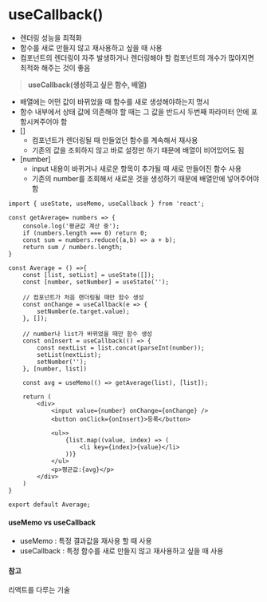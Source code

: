 # useCallback()

- 렌더링 성능을 최적화
- 함수를 새로 만들지 않고 재사용하고 싶을 때 사용
- 컴포넌트의 렌더링이 자주 발생하거나 렌더링해야 할 컴포넌트의 개수가 많아지면 최적화 해주는 것이 좋음

>**useCallback(생성하고 싶은 함수, 배열)**
- 배열에는 어떤 값이 바뀌었을 때 함수를 새로 생성해야하는지 명시
- 함수 내부에서 상태 값에 의존해야 할 때는 그 값을 반드시 두번째 파라미터 안에 포함시켜주어야 함
- [] 
    - 컴포넌트가 렌더링될 때 만들었던 함수를 계속해서 재사용
    - 기존의 값을 조회하지 않고 바로 설정만 하기 때문에 배열이 비어있어도 됨
- [number] 
    - input 내용이 바뀌거나 새로운 항목이 추가될 때 새로 만들어진 함수 사용
    - 기존의 number를 조회해서 새로운 것을 생성하기 때문에 배열안에 넣어주어야 함

```
import { useState, useMemo, useCallback } from 'react';

const getAverage= numbers => {
    console.log('평균값 계산 중');
    if (numbers.length === 0) return 0;
    const sum = numbers.reduce((a,b) => a + b);
    return sum / numbers.length;
}

const Average = () =>{
    const [list, setList] = useState([]);
    const [number, setNumber] = useState('');

    // 컴포넌트가 처음 랜더링될 때만 함수 생성
    const onChange = useCallback(e => {
        setNumber(e.target.value);
    }, []);

    // number나 list가 바뀌었을 때만 함수 생성
    const onInsert = useCallback(() => {
        const nextList = list.concat(parseInt(number));
        setList(nextList);
        setNumber('');
    }, [number, list])

    const avg = useMemo(() => getAverage(list), [list]);

    return (
        <div>
            <input value={number} onChange={onChange} />
            <button onClick={onInsert}>등록</button>

            <ul>>
                {list.map((value, index) => (
                    <li key={index}>{value}</li>
                ))}
            </ul>
            <p>평균값:{avg}</p>
        </div>
    )
}

export default Average;
```

#### useMemo vs useCallback
- useMemo : 특정 결과값을 재사용 할 때 사용
- useCallback : 특정 함수를 새로 만들지 않고 재사용하고 싶을 때 사용 

#### 참고
리액트를 다루는 기술